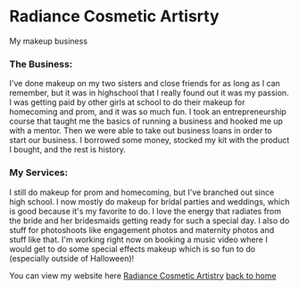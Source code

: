 # Radiance Cosmetic Artisrty
My makeup business

### The Business:
I've done makeup on my two sisters and close friends for as long as I can remember, but it was in highschool that I really found out it was my passion. I was getting paid by other girls at school to do their makeup for homecoming and prom, and it was so much fun. I took an entrepreneurship course that taught me the basics of running a business and hooked me up with a mentor. Then we were able to take out business loans in order to start our business. I borrowed some money, stocked my kit with the product I bought, and the rest is history. 

### My Services:
I still do makeup for prom and homecoming, but I've branched out since high school. I now mostly do makeup for bridal parties and weddings, which is good because it's my favorite to do. I love the energy that radiates from the bride and her bridesmaids getting ready for such a special day. I also do stuff for photoshoots like engagement photos and maternity photos and stuff like that. I'm working right now on booking a music video where I would get to do some special effects makeup which is so fun to do (especially outside of Halloween)! 

You can view my website here [Radiance Cosmetic Artistry](https://www.radiancecosmeticartistry.com/)
[back to home](README.md)

